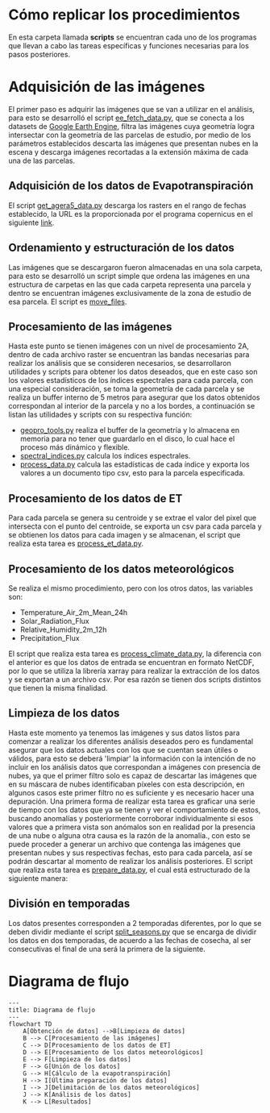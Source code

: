 # Cómo replicar los procedimientos

En esta carpeta llamada **scripts** se encuentran cada uno de los programas que llevan a cabo las tareas específicas y 
funciones necesarias para los pasos posteriores.

# Adquisición de las imágenes

El primer paso es adquirir las imágenes que se van a utilizar en el análisis, para esto se desarrolló el script
[ee_fetch_data.py](https://github.com/VivaldoGP/Tesis/blob/main/scripts/ee_fecth_images.py), 
que se conecta a los datasets de [Google Earth Engine](https://earthengine.google.com/), filtra las imágenes cuya geometría logra intersectar 
con la geometría de las parcelas de estudio, por medio de los parámetros establecidos descarta las imágenes que 
presentan nubes en la escena y descarga imágenes recortadas a la extensión máxima de cada una de las parcelas.

## Adquisición de los datos de Evapotranspiración

El script [get_agera5_data.py](https://github.com/VivaldoGP/Tesis/blob/main/scripts/agera5_data.py) descarga los rasters en
el rango de fechas establecido, la URL es la proporcionada por el 
programa copernicus en el siguiente [link](https://data.apps.fao.org/static/data/index.html?prefix=static%2Fdata%2Fc3s%2FAGERA5_ET0).

## Ordenamiento y estructuración de los datos

Las imágenes que se descargaron fueron almacenadas en una sola carpeta, para esto se desarrolló un script simple que 
ordena las imágenes en una estructura de carpetas en las que cada carpeta representa una parcela y dentro se encuentran 
imágenes exclusivamente de la zona de estudio de esa parcela.
El script es [move_files](https://github.com/VivaldoGP/Tesis/blob/main/scripts/move_files.py).

## Procesamiento de las imágenes

Hasta este punto se tienen imágenes con un nivel de procesamiento 2A, dentro de cada archivo raster se encuentran las 
bandas necesarias para realizar los análisis que se consideren necesarios, se desarrollaron utilidades y scripts para 
obtener los datos deseados, que en este caso son los valores estadísticos de los índices espectrales para cada parcela, 
con una especial consideración, se toma la geometría de cada parcela y se realiza un buffer interno de 5 metros para 
asegurar que los datos obtenidos correspondan al interior de la parcela y no a los bordes, a continuación se listan 
las utilidades y scripts con su respectiva función:

- [geopro_tools.py](https://github.com/VivaldoGP/Tesis/blob/main/vector_utils/geopro_tools.py) realiza el buffer de la
geometría y lo almacena en memoria para no tener que guardarlo en el disco, lo cual hace el proceso más dinámico y flexible.
- [spectral_indices.py](https://github.com/VivaldoGP/Tesis/blob/main/raster_utils/spectral_indices.py) calcula los 
índices espectrales.
- [process_data.py](https://github.com/VivaldoGP/Tesis/blob/main/scripts/process_data.py) calcula las estadísticas de
cada índice y exporta los valores a un documento tipo csv, esto para la parcela especificada.

## Procesamiento de los datos de ET

Para cada parcela se genera su centroide y se extrae el valor del pixel que intersecta con el punto del centroide, 
se exporta un csv para cada parcela y se obtienen los datos para cada imagen y se almacenan, el script que realiza 
esta tarea es [process_et_data.py](https://github.com/VivaldoGP/Tesis/blob/main/scripts/process_et_data.py).
 

## Procesamiento de los datos meteorológicos
Se realiza el mismo procedimiento, pero con los otros datos, las variables son:
- Temperature_Air_2m_Mean_24h
- Solar_Radiation_Flux
- Relative_Humidity_2m_12h
- Precipitation_Flux

El script que realiza esta tarea es [process_climate_data.py](https://github.com/VivaldoGP/Tesis/blob/main/scripts/process_prep_data.py),
la diferencia con el anterior es que los datos de entrada se encuentran en formato NetCDF, por lo que se utiliza la 
librería xarray para realizar la extracción de los datos y se exportan a un archivo csv. Por esa razón se tienen dos 
scripts distintos que tienen la misma finalidad.


## Limpieza de los datos

Hasta este momento ya tenemos las imágenes y sus datos listos para comenzar a realizar los diferentes análisis deseados
pero es fundamental asegurar que los datos actuales con los que se cuentan sean útiles o válidos, para esto se deberá 
'limpiar' la información con la intención de no incluir en los análisis datos que correspondan a imágenes con presencia 
de nubes, ya que el primer filtro solo es capaz de descartar las imágenes que en su máscara de nubes identificaban 
píxeles con esta descripción, en algunos casos este primer filtro no es suficiente y es necesario hacer una depuración. 
Una primera forma de realizar esta tarea es graficar una serie de tiempo con los datos que ya se tienen y ver el 
comportamiento de estos, buscando anomalías y posteriormente corroborar individualmente si esos valores que a primera 
vista son anómalos son en realidad por la presencia de una nube o alguna otra causa es la razón de la anomalía., 
con esto se puede proceder a generar un archivo que contenga las imágenes que presentan nubes y sus respectivas fechas, 
esto para cada parcela, así se podrán descartar al momento de realizar los análisis posteriores.
El script que realiza esta tarea es [prepare_data.py](https://github.com/VivaldoGP/Tesis/blob/main/scripts/prepare_data.py),
el cual está estructurado de la siguiente manera:


## División en temporadas

Los datos presentes corresponden a 2 temporadas diferentes, por lo que se deben dividir mediante el script
[split_seasons.py]() que se encarga de dividir los datos en dos temporadas, de acuerdo a las fechas de cosecha, al ser
consecutivas el final de una será la primera de la siguiente.


# Diagrama de flujo

```mermaid
---
title: Diagrama de flujo
---
flowchart TD
    A[Obtención de datos] -->B[Limpieza de datos]
    B --> C[Procesamiento de las imágenes]
    C --> D[Procesamiento de los datos de ET]
    D --> E[Procesamiento de los datos meteorológicos]
    E --> F[Limpieza de los datos]
    F --> G[Unión de los datos]
    G --> H[Cálculo de la evapotranspiración]
    H --> I[Última preparación de los datos]
    I --> J[Delimitación de los datos meteorológicos]
    J --> K[Análisis de los datos]
    K --> L[Resultados]
```